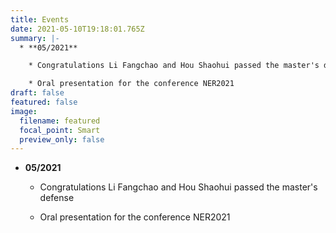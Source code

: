 ```yaml
---
title: Events
date: 2021-05-10T19:18:01.765Z
summary: |-
  * **05/2021**

    * Congratulations Li Fangchao and Hou Shaohui passed the master's defense

    * Oral presentation for the conference NER2021
draft: false
featured: false
image:
  filename: featured
  focal_point: Smart
  preview_only: false
---
```

* **05/2021**

  * Congratulations Li Fangchao and Hou Shaohui passed the master's defense

  * Oral presentation for the conference NER2021